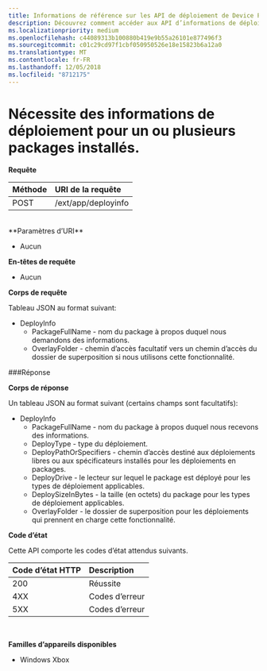 ```yaml
---
title: Informations de référence sur les API de déploiement de Device Portal
description: Découvrez comment accéder aux API d’informations de déploiement par programmation.
ms.localizationpriority: medium
ms.openlocfilehash: c44089313b100880b419e9b55a26101e877496f3
ms.sourcegitcommit: c01c29cd97f1cbf050950526e18e15823b6a12a0
ms.translationtype: MT
ms.contentlocale: fr-FR
ms.lasthandoff: 12/05/2018
ms.locfileid: "8712175"
---
```

# <a name="requests-deployment-information-for-one-or-more-installed-packages"></a>Nécessite des informations de déploiement pour un ou plusieurs packages installés.

**Requête**

Méthode      | URI de la requête
:------     | :------
POST | /ext/app/deployinfo
<br />
**Paramètres d’URI**

 - Aucun

**En-têtes de requête**

- Aucun

**Corps de requête**

Tableau JSON au format suivant:

* DeployInfo
  * PackageFullName - nom du package à propos duquel nous demandons des informations.
  * OverlayFolder - chemin d’accès facultatif vers un chemin d’accès du dossier de superposition si nous utilisons cette fonctionnalité.

###<a name="response"></a>Réponse

**Corps de réponse**

Un tableau JSON au format suivant (certains champs sont facultatifs):

* DeployInfo
  * PackageFullName - nom du package à propos duquel nous recevons des informations.
  * DeployType - type du déploiement.
  * DeployPathOrSpecifiers - chemin d’accès destiné aux déploiements libres ou aux spécificateurs installés pour les déploiements en packages.
  * DeployDrive - le lecteur sur lequel le package est déployé pour les types de déploiement applicables.
  * DeploySizeInBytes - la taille (en octets) du package pour les types de déploiement applicables.
  * OverlayFolder - le dossier de superposition pour les déploiements qui prennent en charge cette fonctionnalité.

**Code d’état**

Cette API comporte les codes d’état attendus suivants.

Code d’état HTTP      | Description
:------     | :-----
200 | Réussite
4XX | Codes d’erreur
5XX | Codes d’erreur
<br />

**Familles d’appareils disponibles**

* Windows Xbox
